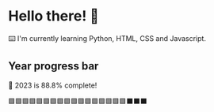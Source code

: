 # Hello there! 👋

⌨️ I'm currently learning Python, HTML, CSS and Javascript.

## Year progress bar

📅 2023 is 88.8% complete!

🟩🟩🟩🟩🟩🟩🟩🟩🟩🟩🟩🟩🟩🟩🟩🟩🟩⬛⬛⬛
